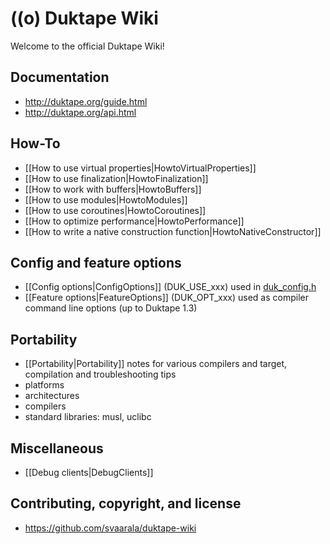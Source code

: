 # ((o) Duktape Wiki

Welcome to the official Duktape Wiki!

## Documentation

* http://duktape.org/guide.html
* http://duktape.org/api.html

## How-To

* [[How to use virtual properties|HowtoVirtualProperties]]
* [[How to use finalization|HowtoFinalization]]
* [[How to work with buffers|HowtoBuffers]]
* [[How to use modules|HowtoModules]]
* [[How to use coroutines|HowtoCoroutines]]
* [[How to optimize performance|HowtoPerformance]]
* [[How to write a native construction function|HowtoNativeConstructor]]

## Config and feature options

* [[Config options|ConfigOptions]] (DUK_USE_xxx) used in [duk_config.h](https://github.com/svaarala/duktape/blob/master/doc/duk-config.rst)
* [[Feature options|FeatureOptions]] (DUK_OPT_xxx) used as compiler command line options (up to Duktape 1.3)

## Portability

* [[Portability|Portability]] notes for various compilers and target, compilation and troubleshooting tips
* platforms
* architectures
* compilers
* standard libraries: musl, uclibc

## Miscellaneous

* [[Debug clients|DebugClients]]

## Contributing, copyright, and license

* https://github.com/svaarala/duktape-wiki
